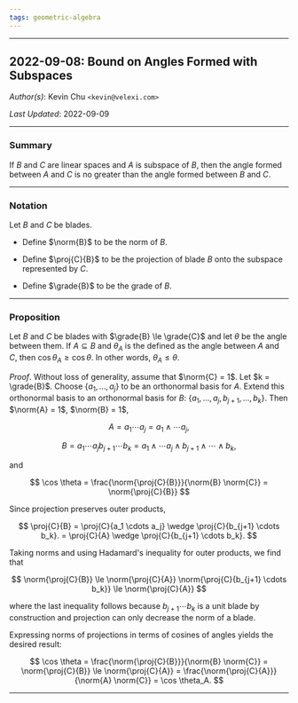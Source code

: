 ```yaml
---
tags: geometric-algebra
---
```


--------------------------------------------------------------------------------------------

2022-09-08: Bound on Angles Formed with Subspaces
-------------------------------------------------

_Author(s)_: Kevin Chu `<kevin@velexi.com>`

_Last Updated_: 2022-09-09

--------------------------------------------------------------------------------------------
### Summary

If $B$ and $C$ are linear spaces and $A$ is subspace of $B$, then the angle formed between
$A$ and $C$ is no greater than the angle formed between $B$ and $C$.

--------------------------------------------------------------------------------------------
### Notation

Let $B$ and $C$ be blades.

* Define $\norm{B}$ to be the norm of $B$.
  $\newcommand{\norm}[1]{\left\Vert #1\right\Vert}$

* Define $\proj{C}{B}$ to be the projection of blade $B$ onto the subspace represented
  by $C$.
  $\newcommand{\proj}[2]{P_{#1}\left(#2\right)}$

* Define $\grade{B}$ to be the grade of $B$.
  $\newcommand{\grade}[1]{\operatorname{grade}\left(#1\right)}$

--------------------------------------------------------------------------------------------

### Proposition

Let $B$ and $C$ be blades with $\grade{B} \le \grade{C}$ and let $\theta$ be the angle
between them. If $A \subseteq B$ and $\theta_A$ is the defined as the angle between $A$
and $C$, then $\cos \theta_A \ge \cos \theta$. In other words, $\theta_A \le \theta$.

_Proof_. Without loss of generality, assume that $\norm{C} = 1$. Let $k = \grade{B}$.
Choose $\{a_1, \ldots, a_j\}$ to be an orthonormal basis for $A$. Extend this orthonormal
basis to an orthonormal basis for $B$: $\{a_1, \ldots, a_j, b_{j+1}, \ldots, b_k\}$. Then
$\norm{A} = 1$, $\norm{B} = 1$,

$$
A = a_1 \cdots a_j = a_1 \wedge \cdots a_j,
$$

$$
B = a_1 \cdots a_j b_{j+1} \cdots b_k
= a_1 \wedge \cdots a_j \wedge b_{j+1} \wedge \cdots \wedge b_k,
$$

and

$$
\cos \theta
= \frac{\norm{\proj{C}{B}}}{\norm{B} \norm{C}}
= \norm{\proj{C}{B}}
$$

Since projection preserves outer products,

$$
\proj{C}{B}
= \proj{C}{a_1 \cdots a_j} \wedge \proj{C}{b_{j+1} \cdots b_k}.
= \proj{C}{A} \wedge \proj{C}{b_{j+1} \cdots b_k}.
$$

Taking norms and using Hadamard's inequality for outer products, we find that

$$
\norm{\proj{C}{B}}
\le \norm{\proj{C}{A}} \norm{\proj{C}{b_{j+1} \cdots b_k}}
\le \norm{\proj{C}{A}}
$$

where the last inequality follows because $b_{j+1} \cdots b_k$ is a unit blade by
construction and projection can only decrease the norm of a blade.

Expressing norms of projections in terms of cosines of angles yields the desired result:

$$
\cos \theta
= \frac{\norm{\proj{C}{B}}}{\norm{B} \norm{C}}
= \norm{\proj{C}{B}}
\le \norm{\proj{C}{A}}
= \frac{\norm{\proj{C}{A}}}{\norm{A} \norm{C}}
= \cos \theta_A.
$$

--------------------------------------------------------------------------------------------
